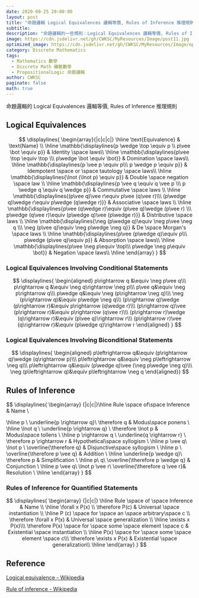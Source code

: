 ```yaml
---
date: 2020-09-25 20:00:00
layout: post
title: "命題邏輯 Logical Equivalences 邏輯等價, Rules of Inference 推理規則"
subtitle: 
description: "命題邏輯的一些規則：Logical Equivalences 邏輯等價, Rules of Inference 推理規則"
image: https://cdn.jsdelivr.net/gh/CWKSC/MyResources/Image/post11.jpg
optimized_image: https://cdn.jsdelivr.net/gh/CWKSC/MyResources/Image/optimized/post11_opt.jpg
category: Discrete Mathematics
tags: 
  - Mathematics 數學
  - Discrete Math 離散數學
  - PropositionalLogic 命題邏輯
author: CWKSC
paginate: false
math: true
---
```


命題邏輯的 Logical Equivalences 邏輯等價, Rules of Inference 推理規則

## Logical Equivalences

$$
\displaylines{
\begin{array}{|c|c|c|}
\hline
  \text{Equivalence} & \text{Name} \\ 
\hline
   \mathbb{\displaylines{p \wedge \top \equiv p \\
p\vee \bot \equiv p}} & Identity \space laws\\
\hline
   \mathbb{\displaylines{p\vee \top \equiv \top \\\
p\wedge \bot \equiv \bot}} & Domination \space laws\\
\hline
   \mathbb{\displaylines{p \vee p \equiv p\\\
p \wedge p \equiv p}} & Idempotent \space or \space tautology \space laws\\ 
\hline
   \mathbb{\displaylines{\lnot (\lnot p) \equiv p}} & Double \space negation \space law \\
\hline
   \mathbb{\displaylines{p \vee q \equiv q \vee p \\\
p \wedge q \equiv q \wedge p}} & Commutative \space laws \\
\hline
   \mathbb{\displaylines{(p\vee q)\vee r\equiv p\vee (q\vee r)\\\
(p\wedge q)\wedge r\equiv p\wedge (q\wedge r)}} & Associative \space laws \\ 
\hline
   \mathbb{\displaylines{p\vee (q\wedge r)\equiv (p\vee q)\wedge (p\vee r) \\\
p\wedge (q\vee r)\equiv (p\wedge q)\vee (p\wedge r)}} & Distributive \space laws \\ 
\hline
    \mathbb{\displaylines{\neg (p\wedge q)\equiv \neg p\vee \neg q \\\
\neg (p\vee q)\equiv \neg p\wedge \neg q}} & De \space Morgan's \space laws \\
\hline
    \mathbb{\displaylines{p\vee (p\wedge q)\equiv p\\\
p\wedge (p\vee q)\equiv p}} & Absorption \space laws\\
\hline
    \mathbb{\displaylines{p\vee \neg p\equiv \top\\\
p\wedge \neg p\equiv \bot}} & Negation \space laws\\
    \hline
\end{array}
}
$$

### Logical Equivalences Involving Conditional Statements

$$
\displaylines{
\begin{aligned}
p\rightarrow q &\equiv \neg p\vee q\\\
p\rightarrow q &\equiv \neg q\rightarrow \neg p\\\
p\vee q&\equiv \neg p\rightarrow q\\\
p\wedge q&\equiv \neg (p\rightarrow \neg q)\\\
\neg (p\rightarrow q)&\equiv p\wedge \neg q\\\
(p\rightarrow q)\wedge (p\rightarrow r)&\equiv p\rightarrow (q\wedge r)\\\
(p\rightarrow q)\vee (p\rightarrow r)&\equiv p\rightarrow (q\vee r)\\\
(p\rightarrow r)\wedge (q\rightarrow r)&\equiv (p\vee q)\rightarrow r\\\
(p\rightarrow r)\vee (q\rightarrow r)&\equiv (p\wedge q)\rightarrow r
\end{aligned}
}
$$

### Logical Equivalences Involving Biconditional Statements

$$
\displaylines{
\begin{aligned}
p\leftrightarrow  q&\equiv (p\rightarrow q)\wedge (q\rightarrow p)\\\
p\leftrightarrow  q&\equiv \neg p\leftrightarrow  \neg q\\\
p\leftrightarrow  q&\equiv (p\wedge q)\vee (\neg p\wedge \neg q)\\\
\neg (p\leftrightarrow  q)&\equiv p\leftrightarrow  \neg q
\end{aligned}}
$$

## Rules of Inference

$$
\displaylines{
\begin{array} {|c|c|}\hline Rule \space of\space Inference & Name \\ 

\hline 
	p \\ \underline{p \rightarrow q}\\ \therefore q & Modus\space ponens \\ 
\hline 
	\lnot q \\ \underline{p \rightarrow q} \\ \therefore \lnot p  & Modus\space tollens \\ 
\hline 
	p \rightarrow q \\ \underline{q \rightarrow r} \\ \therefore p \rightarrow r & Hypothetical\space syllogism \\ 
\hline p \vee q\\ \lnot p \\ \overline{\therefore q} & Disjunctive\space syllogism \\ 
\hline p \\ \overline{\therefore p \vee q} & Addition \\ 
\hline \underline{p \wedge q}\\ \therefore p & Simplification \\ 
\hline p\\ q\\ \overline{\therefore p \wedge q} & Conjunction \\
\hline p \vee q\\ \lnot p \vee r\\ \overline{\therefore q \vee r}& Resolution \\ \hline
\end{array}
}
$$

### Rules of Inference for Quantified Statements

$$
\displaylines{
\begin{array}  {|c|c|} \hline Rule \space of \space Inference & Name \\ 
\hline \forall x P(x) \\ \therefore P(c) & Universal \space instantiation \\
\hline P (c) \space for \space an \space arbitrary\space c \\
        \therefore \forall x P(x) & Universal \space generalization \\
\hline \exists x P(x)\\\
\therefore P(x) \space for \space some \space element \space c & Existential \space instantiation \\
\hline P(x) \space for \space some \space element \space c\\\
\therefore \exists x P(x) & Existential \space generalization\\
\hline
\end{array}
}
$$

## Reference

[Logical equivalence - Wikipedia](https://en.wikipedia.org/wiki/Logical_equivalence)

[Rule of inference - Wikipedia](https://en.wikipedia.org/wiki/Rule_of_inference)